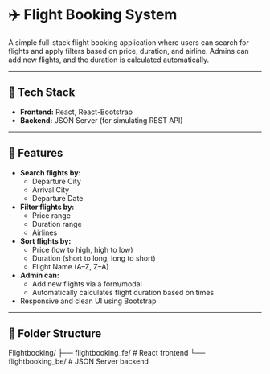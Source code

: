 # ✈️ Flight Booking System

A simple full-stack flight booking application where users can search for flights and apply filters based on price, duration, and airline. Admins can add new flights, and the duration is calculated automatically.

---

## 🔧 Tech Stack

- **Frontend:** React, React-Bootstrap
- **Backend:** JSON Server (for simulating REST API)

---

## 🚀 Features

- **Search flights by:**
  - Departure City
  - Arrival City
  - Departure Date
- **Filter flights by:**
  - Price range
  - Duration range
  - Airlines
- **Sort flights by:**
  - Price (low to high, high to low)
  - Duration (short to long, long to short)
  - Flight Name (A–Z, Z–A)
- **Admin can:**
  - Add new flights via a form/modal
  - Automatically calculates flight duration based on times
- Responsive and clean UI using Bootstrap

---

## 📂 Folder Structure

Flightbooking/
├── flightbooking_fe/ # React frontend
└── flightbooking_be/ # JSON Server backend




